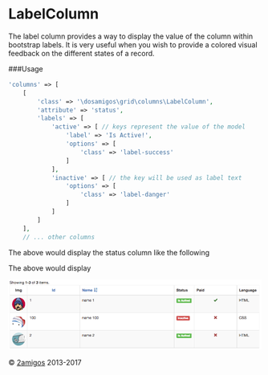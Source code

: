 LabelColumn
===========

The label column provides a way to display the value of the column within bootstrap labels. It is very useful when you 
wish to provide a colored visual feedback on the different states of a record.  

###Usage 

```php 
'columns' => [
    [
        'class' => '\dosamigos\grid\columns\LabelColumn',
        'attribute' => 'status',
        'labels' => [
            'active' => [ // keys represent the value of the model
                'label' => 'Is Active!',
                'options' => [
                    'class' => 'label-success'
                ]
            ],
            'inactive' => [ // the key will be used as label text
                'options' => [
                    'class' => 'label-danger'
                ]
            ]
        ]
    ],
    // ... other columns
```

The above would display the status column like the following 

The above would display

![Basic Display](../images/label-column.png)



© [2amigos](http://www.2amigos.us/) 2013-2017
